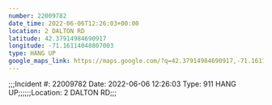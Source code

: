```yaml
---
number: 22009782
date_time: 2022-06-06T12:26:03+00:00
location: 2 DALTON RD
latitude: 42.37914984690917
longitude: -71.16114048807003
type: HANG UP
google_maps_link: https://maps.google.com/?q=42.37914984690917,-71.16114048807003
---
```


;;;Incident #: 22009782  Date: 2022-06-06 12:26:03   Type: 911 HANG UP;;;;;;Location: 2 DALTON RD;;;
